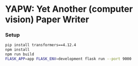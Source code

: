 # YAPW: Yet Another (computer vision) Paper Writer

### Setup

```bash
pip install transformers==4.12.4
npm install
npm run build
FLASK_APP=app FLASK_ENV=development flask run --port 9000
```
